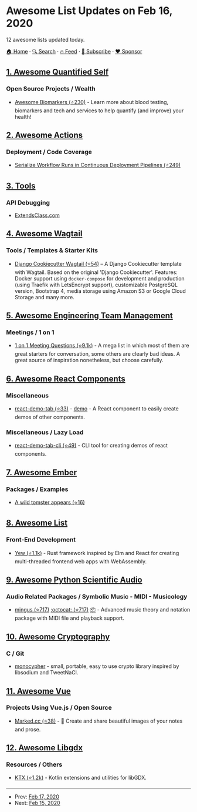 # Awesome List Updates on Feb 16, 2020

12 awesome lists updated today.

[🏠 Home](/README.md) · [🔍 Search](https://www.trackawesomelist.com/search/) · [🔥 Feed](https://www.trackawesomelist.com/rss.xml) · [📮 Subscribe](https://trackawesomelist.us17.list-manage.com/subscribe?u=d2f0117aa829c83a63ec63c2f&id=36a103854c) · [❤️  Sponsor](https://github.com/sponsors/theowenyoung)



## [1. Awesome Quantified Self](/content/woop/awesome-quantified-self/README.md)

### Open Source Projects / Wealth

*   [Awesome Biomarkers (⭐230)](https://github.com/markwk/awesome-biomarkers) - Learn more about blood testing, biomarkers and tech and services to help quantify (and improve) your health!

## [2. Awesome Actions](/content/sdras/awesome-actions/README.md)

### Deployment / Code Coverage

*   [Serialize Workflow Runs in Continuous Deployment Pipelines (⭐249)](https://github.com/softprops/turnstyle)

## [3. Tools](/content/lvwzhen/tools/README.md)

### API Debugging

*   [ExtendsClass.com](https://extendsclass.com/rest-client-online.html)

## [4. Awesome Wagtail](/content/springload/awesome-wagtail/README.md)

### Tools / Templates & Starter Kits

*   [Django Cookiecutter Wagtail (⭐54)](https://github.com/Jean-Zombie/cookiecutter-django-wagtail) – A Django Cookiecutter template with Wagtail. Based on the original 'Django Cookiecutter'. Features: Docker support using `docker-compose` for development and production (using Traefik with LetsEncrypt support), customizable PostgreSQL version, Bootstrap 4, media storage using Amazon S3 or Google Cloud Storage and many more.

## [5. Awesome Engineering Team Management](/content/kdeldycke/awesome-engineering-team-management/README.md)

### Meetings / 1 on 1

*   [1 on 1 Meeting Questions (⭐9.1k)](https://github.com/VGraupera/1on1-questions) - A mega list in which most of them are great starters for conversation, some others are clearly bad ideas. A great source of inspiration nonetheless, but choose carefully.

## [6. Awesome React Components](/content/brillout/awesome-react-components/README.md)

### Miscellaneous

*   [react-demo-tab (⭐33)](https://github.com/mkosir/react-demo-tab) - [demo](https://mkosir.github.io/react-demo-tab) - A React component to easily create demos of other components.

### Miscellaneous / Lazy Load

*   [react-demo-tab-cli (⭐49)](https://github.com/mkosir/react-demo-tab-cli) - CLI tool for creating demos of react components.

## [7. Awesome Ember](/content/ember-community-russia/awesome-ember/README.md)

### Packages / Examples

*   [A wild tomster appears (⭐16)](https://github.com/scudco/tomsweeper)

## [8. Awesome List](/content/sindresorhus/awesome/README.md)

### Front-End Development

*   [Yew (⭐1.1k)](https://github.com/jetli/awesome-yew#readme) - Rust framework inspired by Elm and React for creating multi-threaded frontend web apps with WebAssembly.

## [9. Awesome Python Scientific Audio](/content/faroit/awesome-python-scientific-audio/README.md)

### Audio Related Packages / Symbolic Music - MIDI - Musicology

*   [mingus (⭐717)](https://github.com/bspaans/python-mingus) [:octocat: (⭐717)](https://github.com/bspaans/python-mingus) [:package:](https://pypi.org/project/mingus) - Advanced music theory and notation package with MIDI file and playback support.

## [10. Awesome Cryptography](/content/sobolevn/awesome-cryptography/README.md)

### C / Git

*   [monocypher](https://monocypher.org) - small, portable, easy to use crypto library inspired by libsodium and TweetNaCl.

## [11. Awesome Vue](/content/vuejs/awesome-vue/README.md)

### Projects Using Vue.js / Open Source

*   [Marked.cc (⭐38)](https://github.com/msjaber/marked.cc) - 📝 Create and share beautiful images of your notes and prose.

## [12. Awesome Libgdx](/content/rafaskb/awesome-libgdx/README.md)

### Resources / Others

*   [KTX (⭐1.2k)](https://github.com/libktx/ktx) - Kotlin extensions and utilities for libGDX.

---

- Prev: [Feb 17, 2020](/content/2020/02/17/README.md)
- Next: [Feb 15, 2020](/content/2020/02/15/README.md)
